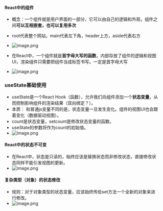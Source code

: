 #### React中的组件
- 概念：一个组件就是用户界面的一部分，它可以由自己的逻辑和外观，组件之间**可以互相嵌套，也可以复用多次**
- root代表整个网站，main代表左下角，header上方，aside代表右方
- ![image.png](https://iili.io/JYnV0Na.png)

- 在React中，一个组件就是**首字母大写的函数**，内部存放了组件的逻辑和视图UI，渲染组件只需要把组件当成标签书写。一定是首字母大写
- ![image.png](https://iili.io/JYnWE79.png)


### useState基础使用
- useState是一个React Hook（函数），允许我们向组件添加一个**状态变量**，从而控制影响组件的渲染结果（双向绑定？）。
- 本质： 和普通js变量不同的是，状态变量一旦发生变化。组件的视图UI也会跟着变化（数据驱动视图）。
- count是状态变量，setcount是修改状态变量的函数。
- useState的参数将作为count的初始值。
- ![image.png](https://iili.io/JYnXiZb.png)

#### React中的状态不可变
- 在React中，状态是只读的，始终应该是替换状态而非修改状态，直接修改状态同样不能引发视图的更新。
- ![image.png](https://iili.io/JYo5zpp.png)

#### 复杂类型（对象）的状态修改
- 规则：对于对象类型的状态变量，应该始终传给set方法一个全新的对象来进行修改。
- ![image.png](https://iili.io/JYo7ybV.png)
